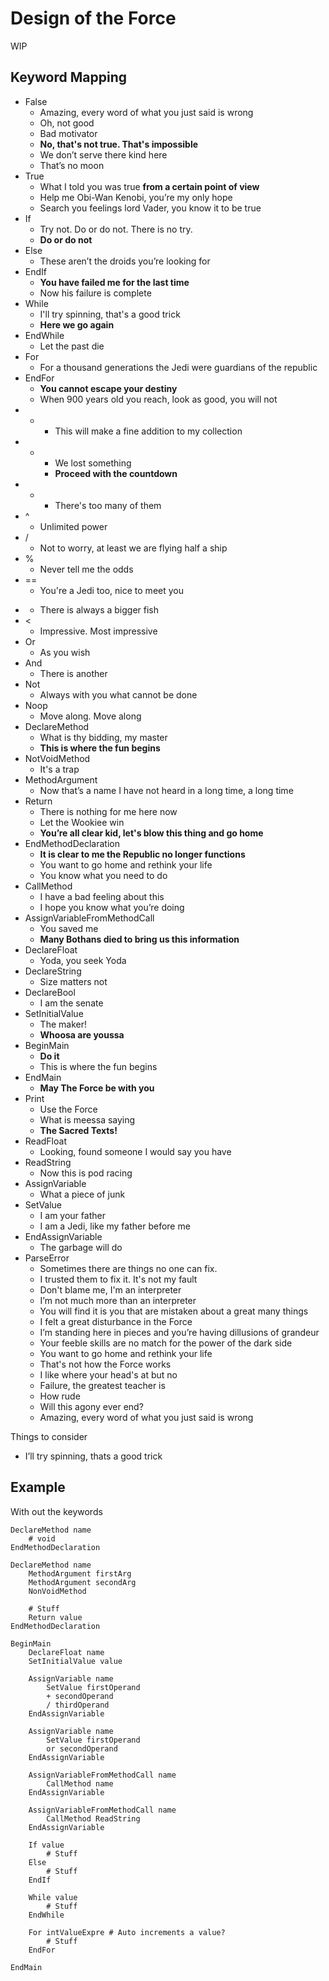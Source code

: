 # Design of the Force

WIP

## Keyword Mapping

- False
    - Amazing, every word of what you just said is wrong
    - Oh, not good
    - Bad motivator
    - **No, that's not true. That's impossible**
    - We don’t serve there kind here
    - That’s no moon
- True
    - What I told you was true **from a certain point of view**
    - Help me Obi-Wan Kenobi, you’re my only hope
    - Search you feelings lord Vader, you know it to be true
- If
    - Try not. Do or do not. There is no try.
    - **Do or do not**
- Else
    - These aren’t the droids you’re looking for
- EndIf
    - **You have failed me for the last time**
    - Now his failure is complete
- While
    - I'll try spinning, that's a good trick
    - **Here we go again**
- EndWhile
    - Let the past die
- For
    - For a thousand generations the Jedi were guardians of the republic
- EndFor
    - **You cannot escape your destiny**
    - When 900 years old you reach, look as good, you will not
- +
    - This will make a fine addition to my collection
- -
    - We lost something
    - **Proceed with the countdown**
- *
    - There's too many of them
- ^
    - Unlimited power
- /
    - Not to worry, at least we are flying half a ship
- %
    - Never tell me the odds
- ==
    - You're a Jedi too, nice to meet you
- >
    - There is always a bigger fish
- <
    - Impressive. Most impressive
- Or
    - As you wish
- And
    - There is another
- Not
    - Always with you what cannot be done
- Noop
    - Move along. Move along
- DeclareMethod
    - What is thy bidding, my master
    - **This is where the fun begins**
- NotVoidMethod
    - It's a trap
- MethodArgument
    - Now that’s a name I have not heard in a long time, a long time
- Return
    - There is nothing for me here now
    - Let the Wookiee win
    - **You’re all clear kid, let's blow this thing and go home**
- EndMethodDeclaration
    - **It is clear to me the Republic no longer functions**
    - You want to go home and rethink your life
    - You know what you need to do
- CallMethod
    - I have a bad feeling about this
    - I hope you know what you’re doing
- AssignVariableFromMethodCall
    - You saved me
    - **Many Bothans died to bring us this information**
- DeclareFloat
    - Yoda, you seek Yoda
- DeclareString
    - Size matters not
- DeclareBool
    - I am the senate
- SetInitialValue
    - The maker!
    - **Whoosa are youssa**
- BeginMain
    - **Do it**
    - This is where the fun begins
- EndMain
    - **May The Force be with you**
- Print
    - Use the Force
    - What is meessa saying
    - **The Sacred Texts!**
- ReadFloat
    - Looking, found someone I would say you have
- ReadString
    - Now this is pod racing
- AssignVariable
    - What a piece of junk
- SetValue
    - I am your father
    - I am a Jedi, like my father before me
- EndAssignVariable
    - The garbage will do
- ParseError
    - Sometimes there are things no one can fix.
    - I trusted them to fix it. It's not my fault
    - Don't blame me, I'm an interpreter
    - I’m not much more than an interpreter
    - You will find it is you that are mistaken about a great many things
    - I felt a great disturbance in the Force
    - I’m standing here in pieces and you’re having dillusions of grandeur
    - Your feeble skills are no match for the power of the dark side
    - You want to go home and rethink your life
    - That's not how the Force works
    - I like where your head's at but no
    - Failure, the greatest teacher is
    - How rude
    - Will this agony ever end?
    - Amazing, every word of what you just said is wrong
    

Things to consider
- I’ll try spinning, thats a good trick


## Example

With out the keywords

```force
DeclareMethod name
    # void
EndMethodDeclaration

DeclareMethod name
    MethodArgument firstArg
    MethodArgument secondArg
    NonVoidMethod
    
    # Stuff
    Return value
EndMethodDeclaration

BeginMain
    DeclareFloat name
    SetInitialValue value

    AssignVariable name
        SetValue firstOperand
        + secondOperand
        / thirdOperand
    EndAssignVariable

    AssignVariable name
        SetValue firstOperand
        or secondOperand
    EndAssignVariable

    AssignVariableFromMethodCall name
        CallMethod name
    EndAssignVariable

    AssignVariableFromMethodCall name
        CallMethod ReadString
    EndAssignVariable
    
    If value
        # Stuff
    Else
        # Stuff
    EndIf

    While value
        # Stuff
    EndWhile

    For intValueExpre # Auto increments a value?
        # Stuff
    EndFor
    
EndMain
```
